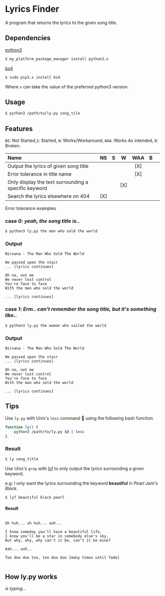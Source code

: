 # Lyrics Finder

A program that returns the lyrics to the given song title.

## Dependencies

[python3](https://www.python.org/downloads/)

```bash
$ my_platform_package_manager install python3.x
```

[bs4](https://www.crummy.com/software/BeautifulSoup/bs4/doc/)

```bash
$ sudo pip3.x install bs4
```

Where `x` can take the value of the preferred python3 version.

## Usage

```bash
$ python3 /path/to/ly.py song_tile
```

## Features

`NS`: Not Started,`S`: Started, `W`: Works/Workaround, `WAA`: Works As intended, `B`: Broken.

| Name                                                                          | NS     | S   | W   | WAA | B |   |
|:------------------------------------------------------------------------------|:------:|:---:|-----|:---:|:-:|---|
| Output the lyrics of given song title                                         |        |     |     | [X] |   |   |
| Error tolerance in title name                                                 |        |     |     | [X] |   |   |
| Only display the text surrounding a specific keyword                          |        |     | [X] |     |   |   |
| Search the lyrics elsewhere on 404                                            | [X]    |     |     |     |   |   |

Error tolerance examples
### case _0_: *yeah, the song title is..*

```bash 
$ python3 ly.py the man who sold the world
```

### Output
```
Nirvana - The Man Who Sold The World

We passed upon the stair
... [lyrics continues]

Oh no, not me
We never lost control
You're face to face
With the man who sold the world

... [lyrics continues]
```

### case _1_: *Erm.. can't remember the song title, but it's something like..*

```bash 
$ python3 ly.py the woman who sailed the world
```

### Output
```
Nirvana - The Man Who Sold The World

We passed upon the stair
... [lyrics continues]

Oh no, not me
We never lost control
You're face to face
With the man who sold the world

... [lyrics continues]
```

## Tips

Use `ly.py` with Unix's `less` command 👻 using the following bash function.
```bash
function ly() {
	python3 /path/to/ly.py $@ | less
}
```
### Result

```bash
$ ly song_title
```

Use  Unix's `grep` with [lyf](https://github.com/tati-z/.dotfiles/blob/9095247f54d12280a3118600d65598ee78191ab9/.alias#L62) to only output the lyrics surrounding a given keyword.

e.g: I only want the lyrics surrounding the keyword **beautiful** in _Pearl Jam's Black_.

```bash
$ lyf beautiful black pearl
```

#### Result

```

Uh huh... uh huh... ooh...

I know someday you'll have a beautiful life,
I know you'll be a star in somebody else's sky,
But why, why, why can't it be, can't it be mine?

Aah... uuh..

Too doo doo too, too doo doo [many times until fade]


```

## How ly.py works
_is typing..._
